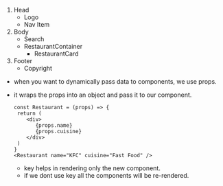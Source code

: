 1. Head
   - Logo
   - Nav Item
2. Body
   - Search
   - RestaurantContainer
     - RestaurantCard
3. Footer
   - Copyright

- when you want to dynamically pass data to components, we use props.
- it wraps the props into an object and pass it to our component.

  ```
  const Restaurant = (props) => {
   return (
      <div>
         {props.name}
         {props.cuisine}
      </div>
   )
  }
  <Restaurant name="KFC" cuisine="Fast Food" />
  ```

  - key helps in rendering only the new component.
  - if we dont use key all the components will be re-rendered.
